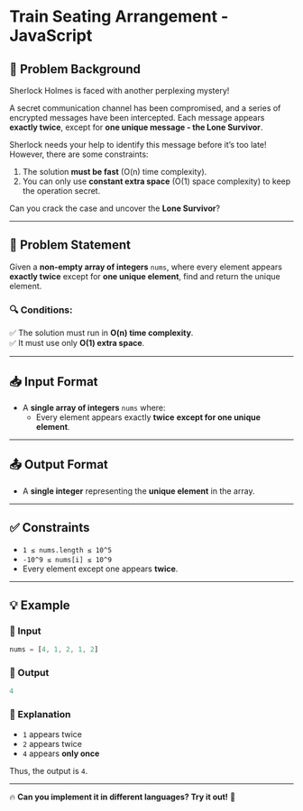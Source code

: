 # Train Seating Arrangement - JavaScript  

## 🚀 Problem Background  

Sherlock Holmes is faced with another perplexing mystery!  

A secret communication channel has been compromised, and a series of encrypted messages have been intercepted. Each message appears **exactly twice**, except for **one unique message - the Lone Survivor**.  

Sherlock needs your help to identify this message before it’s too late! However, there are some constraints:  

1. The solution **must be fast** (O(n) time complexity).  
2. You can only use **constant extra space** (O(1) space complexity) to keep the operation secret.  

Can you crack the case and uncover the **Lone Survivor**?  

---

## 📝 Problem Statement  

Given a **non-empty array of integers** `nums`, where every element appears **exactly twice** except for **one unique element**, find and return the unique element.  

### 🔍 Conditions:  

✅ The solution must run in **O(n) time complexity**.  
✅ It must use only **O(1) extra space**.  

---

## 📥 Input Format  

- A **single array of integers** `nums` where:  
  - Every element appears exactly **twice** **except for one unique element**.  

---

## 📤 Output Format  

- A **single integer** representing the **unique element** in the array.  

---

## ✅ Constraints  

- `1 ≤ nums.length ≤ 10^5`  
- `-10^9 ≤ nums[i] ≤ 10^9`  
- Every element except one appears **twice**.  

---

## 💡 Example  

### 🔹 Input  
```js
nums = [4, 1, 2, 1, 2]
```

### 🔹 Output  
```js
4
```

### 🔹 Explanation  
- `1` appears twice  
- `2` appears twice  
- `4` appears **only once**  

Thus, the output is `4`.  

---





🔥 **Can you implement it in different languages? Try it out!** 🚀

